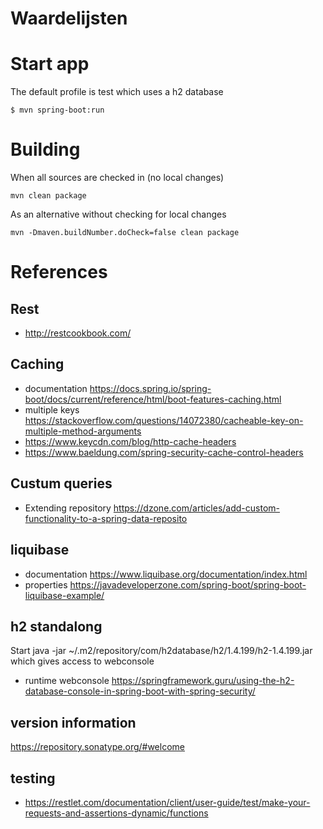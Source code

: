# Waardelijsten

# Start app
The default profile is test which uses a h2 database
```
$ mvn spring-boot:run 
```
# Building
When all sources are checked in (no local changes)
```
mvn clean package
```
As an alternative without checking for local changes
``` 
mvn -Dmaven.buildNumber.doCheck=false clean package 
```


# References

## Rest
- http://restcookbook.com/

## Caching
- documentation https://docs.spring.io/spring-boot/docs/current/reference/html/boot-features-caching.html
- multiple keys https://stackoverflow.com/questions/14072380/cacheable-key-on-multiple-method-arguments
- https://www.keycdn.com/blog/http-cache-headers
- https://www.baeldung.com/spring-security-cache-control-headers

## Custum queries
- Extending repository https://dzone.com/articles/add-custom-functionality-to-a-spring-data-reposito

## liquibase 
- documentation https://www.liquibase.org/documentation/index.html
- properties https://javadeveloperzone.com/spring-boot/spring-boot-liquibase-example/

## h2 standalong
Start java -jar ~/.m2/repository/com/h2database/h2/1.4.199/h2-1.4.199.jar
which gives access to webconsole

- runtime webconsole https://springframework.guru/using-the-h2-database-console-in-spring-boot-with-spring-security/

## version information
https://repository.sonatype.org/#welcome

## testing
- https://restlet.com/documentation/client/user-guide/test/make-your-requests-and-assertions-dynamic/functions
